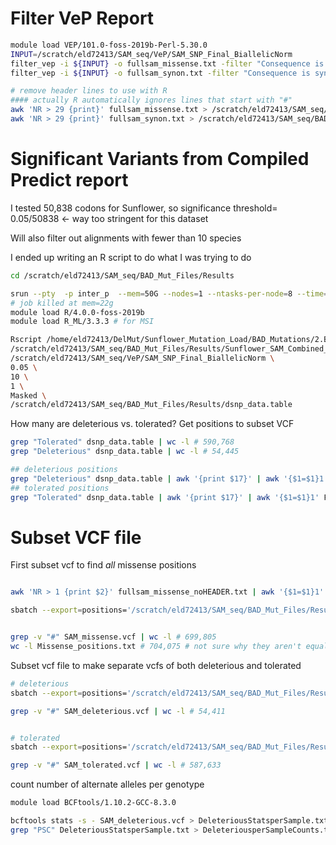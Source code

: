 
# Filter VeP Report

```bash
module load VEP/101.0-foss-2019b-Perl-5.30.0
INPUT=/scratch/eld72413/SAM_seq/VeP/SAM_SNP_Final_BiallelicNorm
filter_vep -i ${INPUT} -o fullsam_missense.txt -filter "Consequence is missense_variant"
filter_vep -i ${INPUT} -o fullsam_synon.txt -filter "Consequence is synonymous_variant"

# remove header lines to use with R
#### actually R automatically ignores lines that start with "#"
awk 'NR > 29 {print}' fullsam_missense.txt > /scratch/eld72413/SAM_seq/BAD_Mut_Files/Results/fullsam_missense_noHEADER.txt
awk 'NR > 29 {print}' fullsam_synon.txt > /scratch/eld72413/SAM_seq/BAD_Mut_Files/Results/fullsam_synon_noHEADER.txt
```

# Significant Variants from Compiled Predict report

I tested 50,838 codons for Sunflower, so significance threshold= 0.05/50838 <- way too stringent for this dataset

Will also filter out alignments with fewer than 10 species

I ended up writing an R script to do what I was trying to do

```bash
cd /scratch/eld72413/SAM_seq/BAD_Mut_Files/Results

srun --pty  -p inter_p  --mem=50G --nodes=1 --ntasks-per-node=8 --time=6:00:00 --job-name=qlogin /bin/bash -l
# job killed at mem=22g
module load R/4.0.0-foss-2019b
module load R_ML/3.3.3 # for MSI

Rscript /home/eld72413/DelMut/Sunflower_Mutation_Load/BAD_Mutations/2.BAD_Mutations/dSNP_table.R \
/scratch/eld72413/SAM_seq/BAD_Mut_Files/Results/Sunflower_SAM_Combined_Report.txt \
/scratch/eld72413/SAM_seq/VeP/SAM_SNP_Final_BiallelicNorm \
0.05 \
10 \
1 \
Masked \
/scratch/eld72413/SAM_seq/BAD_Mut_Files/Results/dsnp_data.table

```

How many are deleterious vs. tolerated?
Get positions to subset VCF
```bash
grep "Tolerated" dsnp_data.table | wc -l # 590,768
grep "Deleterious" dsnp_data.table | wc -l # 54,445

## deleterious positions
grep "Deleterious" dsnp_data.table | awk '{print $17}' | awk '{$1=$1}1' FS=':' OFS='\t' > Deleterious_positions.txt
## tolerated positions
grep "Tolerated" dsnp_data.table | awk '{print $17}' | awk '{$1=$1}1' FS=':' OFS='\t' > Tolerated_positions.txt
```

# Subset VCF file

First subset vcf to find *all* missense positions
```bash

awk 'NR > 1 {print $2}' fullsam_missense_noHEADER.txt | awk '{$1=$1}1' FS=':' OFS='\t' > Missense_positions.txt

sbatch --export=positions='/scratch/eld72413/SAM_seq/BAD_Mut_Files/Results/Missense_positions.txt',vcf='/scratch/eld72413/SAM_seq/results2/VCF_results_new/Create_HC_Subset/New2/VarFilter_All/Sunflower_SAM_SNP_Calling_BIALLELIC_norm.vcf.gz',outputdir='/scratch/eld72413/SAM_seq/BAD_Mut_Files/Results',name='SAM_missense' Subset_vcf.sh # 2164550


grep -v "#" SAM_missense.vcf | wc -l # 699,805
wc -l Missense_positions.txt # 704,075 # not sure why they aren't equal
```

Subset vcf file to make separate vcfs of both deleterious and tolerated
```bash
# deleterious
sbatch --export=positions='/scratch/eld72413/SAM_seq/BAD_Mut_Files/Results/Deleterious_positions.txt',vcf='/scratch/eld72413/SAM_seq/results2/VCF_results_new/Create_HC_Subset/New2/VarFilter_All/Sunflower_SAM_SNP_Calling_BIALLELIC_norm.vcf.gz',outputdir='/scratch/eld72413/SAM_seq/BAD_Mut_Files/Results',name='SAM_deleterious' Subset_vcf.sh # Submitted batch job 2245897

grep -v "#" SAM_deleterious.vcf | wc -l # 54,411


# tolerated
sbatch --export=positions='/scratch/eld72413/SAM_seq/BAD_Mut_Files/Results/Tolerated_positions.txt',vcf='/scratch/eld72413/SAM_seq/results2/VCF_results_new/Create_HC_Subset/New2/VarFilter_All/Sunflower_SAM_SNP_Calling_BIALLELIC_norm.vcf.gz',outputdir='/scratch/eld72413/SAM_seq/BAD_Mut_Files/Results',name='SAM_tolerated' Subset_vcf.sh # Submitted batch job 2245899

grep -v "#" SAM_tolerated.vcf | wc -l # 587,633
```

count number of alternate alleles per genotype

```bash
module load BCFtools/1.10.2-GCC-8.3.0

bcftools stats -s - SAM_deleterious.vcf > DeleteriousStatsperSample.txt
grep "PSC" DeleteriousStatsperSample.txt > DeleteriousperSampleCounts.txt
```